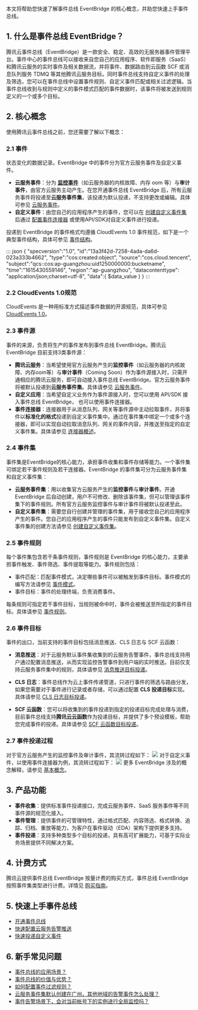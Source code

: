 本文将帮助您快速了解事件总线 EventBridge 的核心概念，并助您快速上手事件总线。

## 1. 什么是事件总线 EventBridge？
腾讯云事件总线（EventBridge）是一款安全、稳定、高效的无服务器事件管理平台。事件中心的事件总线可以接收来自您自己的应用程序、软件即服务（SaaS）和腾讯云服务的实时事件及相关数据流，并将事件、数据路由到云函数 SCF 或消息队列服务 TDMQ 等其他腾讯云服务目标。同时事件总线支持自定义事件的处理及筛选，您可以在事件总线中设置事件规则、自定义事件匹配或相关过滤逻辑。当事件总线收到与规则中定义的事件模式匹配的事件数据时，该事件将被发送到规则定义的一个或多个目标。

## 2. 核心概念
使用腾讯云事件总线之前，您还需要了解以下概念：
### 2.1 事件
状态变化的数据记录。EventBridge 中的事件分为官方云服务事件及自定义事件。
- **云服务事件**：分为 [**监控事件**](https://cloud.tencent.com/document/product/1359/69027)（如云服务器的内核故障、内存 oom 等）与**审计事件**，由官方云服务主动产生。在您开通事件总线 EventBridge 后，所有云服务事件将投递至**云服务事件集**，该投递为默认投递，不支持更改或编辑。具体可参见 [云服务事件](https://cloud.tencent.com/document/product/1359/68200)。
- **自定义事件**：由您自己的应用程序产生的事件，您可以在 [创建自定义事件集](https://cloud.tencent.com/document/product/1359/56080) 后通过 [配置事件连接器](https://cloud.tencent.com/document/product/1359/56087) 或使用API/SDK对自定义事件进行投递。

投递到 EventBridge 的事件格式均遵循 CloudEvents 1.0 事件规范，如下是一个典型事件结构，具体可参见 [事件结构](https://cloud.tencent.com/document/product/1359/56075)。

<dx-codeblock>
:::  json
{
   "specversion":"1.0",
   "id":"13a3f42d-7258-4ada-da6d-023a333b4662",
   "type":"cos:created:object",
   "source":"cos.cloud.tencent",
   "subject":"qcs::cos:ap-guangzhou:uid1250000000:bucketname",
   "time":"1615430559146",
   "region":"ap-guangzhou",
   "datacontenttype": "application/json;charset=utf-8",
   "data":{
      $data_value
   }
}
:::
</dx-codeblock>

### 2.2 CloudEvents 1.0规范
CloudEvents 是一种用标准方式描述事件数据的开源规范，具体可参见 [CloudEvents 1.0](https://github.com/cloudevents/spec/blob/v1.0/spec.md)。

### 2.3 事件源
事件的来源，负责将生产的事件发布到事件总线 EventBridge。腾讯云 EventBridge 目前支持3类事件源：
- **腾讯云服务**：当希望使用官方云服务产生的**监控事件**（如云服务器的内核故障、内存oom等）与**审计事件**（Coming Soon）作为事件源接入时，只需开通相应的腾讯云服务，即可自动接入事件总线 EventBridge。官方云服务事件将被默认投递到**云服务事件集**。具体请参见 [云服务事件](https://cloud.tencent.com/document/product/1359/68200)。
- **自定义应用**：当希望自定义业务作为事件源接入时，您可以使用 API/SDK 接入事件总线 EventBridge， 也可以使用事件连接器。
- **事件连接器**：连接器用于从消息队列、网关等事件源中主动拉取事件，并将事件以**标准化的格式**投递到自定义事件集中。通过在事件集中绑定一个或多个连接器，即可以实现自动拉取消息队列、网关的事件内容，并推送至指定的自定义事件集。具体请参见 [连接器概述](https://cloud.tencent.com/document/product/1359/56087)。

### 2.4 事件集
事件集是EventBridge的核心能力，承担事件收集和事件存储等能力。一个事件集可绑定若干事件规则及若干连接器。EventBridge 的事件集可分为云服务事件集和自定义事件集：
- **云服务事件集**：用以收集官方云服务产生的**监控事件**与**审计事件**。开通 EventBridge 后自动创建，用户不可修改、删除该事件集，但可以管理该事件集下的事件规则。所有官方云服务监控事件与审计事件将被默认投递至此。
- **自定义事件集**：需要您自行创建并管理的事件集，用于接收您自己的应用程序产生的事件。您自己的应用程序产生的事件只能发布到自定义事件集。自定义事件集的创建方法请参见 [创建自定义事件集](https://cloud.tencent.com/document/product/1359/56080)。

### 2.5 事件规则
每个事件集包含若干条事件规则，事件规则是 EventBridge 的核心能力，主要承担事件触发、事件筛选、事件提取等能力。事件规则包括：
- 事件匹配：匹配事件模式，决定哪些事件可以被触发到事件目标。事件模式的编写方法请参见 [事件模式](https://cloud.tencent.com/document/product/1359/56084)。
- 事件目标：事件的处理终端，负责消费事件。

每条规则可指定若干事件目标，当规则被命中时，事件会被推送至所指定的事件目标。具体请参见 [事件规则](https://cloud.tencent.com/document/product/1359/56083)。

### 2.6 事件目标
事件的出口，当前支持的事件目标包括消息推送、CLS 日志与 SCF 云函数：
   - **消息推送**：对于云服务默认事件集收集到的云服务告警事件，事件总线支持用户通过配置消息推送，从而实现监控告警事件到用户端的实时推送。目前仅支持云服务事件集中的规则，具体请参见 [消息推送目标投递](https://cloud.tencent.com/document/product/1359/62568)。
   - **CLS 日志**：事件总线作为云上事件传递管道，只进行事件的筛选与路由分发，如果您需要对于事件进行记录或者存储，可以通过配置 **CLS 投递目标**实现。具体请参见 [CLS 日志目标投递](https://cloud.tencent.com/document/product/1359/62567)。

   - **SCF 云函数**：您可以将收集到的事件投递到指定的投递目标完成处理与消费，目前事件总线支持**腾讯云云函数**作为投递目标，并提供了多个预设模板，帮助您完成事件的投递。具体请参见 [SCF 云函数目标投递](https://cloud.tencent.com/document/product/1359/58791)。

### 2.7 事件投递过程
对于官方云服务产生的监控事件及审计事件，其流转过程如下： 
![](https://qcloudimg.tencent-cloud.cn/raw/31aa72f0f53c47314ca0326ee3bba32d.png)
对于自定义事件，以使用事件连接器为例，其流转过程如下： 
![](https://qcloudimg.tencent-cloud.cn/raw/282e0be5e87176547dc8dc64378a5227.png)
更多 EventBridge 涉及的概念解释，请参见 [基本概念](https://cloud.tencent.com/document/product/1359/54357)。

## 3. 产品功能
- **事件收集**：提供标准事件投递接口，完成云服务事件、SaaS 服务事件等不同事件源的规范化接入。
- **事件管理**：提供事件的可管理特性，通过格式匹配、内容筛选、格式转换、追踪、归档、重放等能力，为客户在事件驱动（EDA）架构下提供更多支持。
- **事件投递**：支持多种类型多个目标的投递，具有高可扩展能力，可基于实际业务场景提供不同解决方案。

## 4. 计费方式
腾讯云提供事件总线 EventBridge 按量计费的购买方式，事件总线 EventBridge 按照事件集类型进行计费。详情见 [购买指南](https://cloud.tencent.com/document/product/1359/54570)。

## 5. 快速上手事件总线
- [开通事件总线](https://cloud.tencent.com/document/product/1359/56068)
- [快速配置云服务告警推送](https://cloud.tencent.com/document/product/1359/61494)
- [快速投递自定义事件](https://cloud.tencent.com/document/product/1359/69030)

## 6. 新手常见问题
- [事件总线的应用场景？](https://cloud.tencent.com/document/product/1359/54356)
- [事件总线的价值与优势？](https://cloud.tencent.com/document/product/1359/54355)
- [如何配置事件过滤规则？](https://cloud.tencent.com/document/product/1359/56085)
- [云服务事件集默认创建在广州，其他地域的告警事件怎么处理？](https://cloud.tencent.com/document/product/1359/66135)
- [事件告警场景下，会对当前帐号下的实例进行全局监控吗？](https://cloud.tencent.com/document/product/1359/66135)
